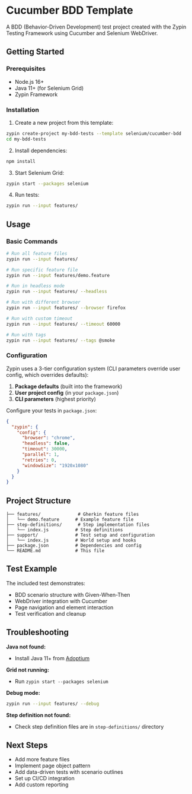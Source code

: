 # Cucumber BDD Template

A BDD (Behavior-Driven Development) test project created with the Zypin Testing Framework using Cucumber and Selenium WebDriver.

## Getting Started

### Prerequisites
- Node.js 16+
- Java 11+ (for Selenium Grid)
- Zypin Framework

### Installation

1. Create a new project from this template:
```bash
zypin create-project my-bdd-tests --template selenium/cucumber-bdd
cd my-bdd-tests
```

2. Install dependencies:
```bash
npm install
```

3. Start Selenium Grid:
```bash
zypin start --packages selenium
```

4. Run tests:
```bash
zypin run --input features/
```

## Usage

### Basic Commands

```bash
# Run all feature files
zypin run --input features/

# Run specific feature file
zypin run --input features/demo.feature

# Run in headless mode
zypin run --input features/ --headless

# Run with different browser
zypin run --input features/ --browser firefox

# Run with custom timeout
zypin run --input features/ --timeout 60000

# Run with tags
zypin run --input features/ --tags @smoke
```

### Configuration

Zypin uses a 3-tier configuration system (CLI parameters override user config, which overrides defaults):

1. **Package defaults** (built into the framework)
2. **User project config** (in your `package.json`)
3. **CLI parameters** (highest priority)

Configure your tests in `package.json`:

```json
{
  "zypin": {
    "config": {
      "browser": "chrome",
      "headless": false,
      "timeout": 30000,
      "parallel": 1,
      "retries": 0,
      "windowSize": "1920x1080"
    }
  }
}
```

## Project Structure

```
├── features/              # Gherkin feature files
│   └── demo.feature      # Example feature file
├── step-definitions/      # Step implementation files
│   └── index.js          # Step definitions
├── support/              # Test setup and configuration
│   └── index.js          # World setup and hooks
├── package.json          # Dependencies and config
└── README.md             # This file
```

## Test Example

The included test demonstrates:
- BDD scenario structure with Given-When-Then
- WebDriver integration with Cucumber
- Page navigation and element interaction
- Test verification and cleanup

## Troubleshooting

**Java not found:**
- Install Java 11+ from [Adoptium](https://adoptium.net/)

**Grid not running:**
- Run `zypin start --packages selenium`

**Debug mode:**
```bash
zypin run --input features/ --debug
```

**Step definition not found:**
- Check step definition files are in `step-definitions/` directory

## Next Steps

- Add more feature files
- Implement page object pattern
- Add data-driven tests with scenario outlines
- Set up CI/CD integration
- Add custom reporting
